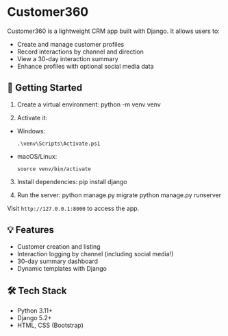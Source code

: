 # Customer360
Customer360 is a lightweight CRM app built with Django. It allows users to:
- Create and manage customer profiles
- Record interactions by channel and direction
- View a 30-day interaction summary
- Enhance profiles with optional social media data

## 🚀 Getting Started

1. Create a virtual environment:
python -m venv venv


2. Activate it:
- Windows:
  ```
  .\venv\Scripts\Activate.ps1
  ```
- macOS/Linux:
  ```
  source venv/bin/activate
  ```

3. Install dependencies:
pip install django


4. Run the server:
python manage.py migrate python manage.py runserver


Visit `http://127.0.0.1:8000` to access the app.

## 💡 Features
- Customer creation and listing
- Interaction logging by channel (including social media!)
- 30-day summary dashboard
- Dynamic templates with Django

## 🛠 Tech Stack
- Python 3.11+
- Django 5.2+
- HTML, CSS (Bootstrap)
